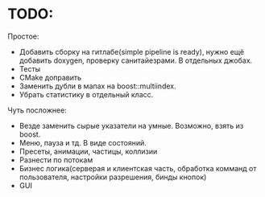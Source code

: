# TODO: 
Простое:
* Добавить сборку на гитлабе(simple pipeline is ready), нужно ещё добавить doxygen, проверку санитайезрами. В отдельных джобах.
* Тесты
* CMake доправить
* Заменить дубли в мапах на boost::multiindex.
* Убрать статистику в отдельный класс.

Чуть посложнее:
* Везде заменить сырые указатели на умные. Возможно, взять из boost.
* Меню, пауза и тд. В виде состояний.
* Пресеты, анимации, частицы, коллизии
* Разнести по потокам
* Бизнес логика(серверая и клиентская часть, обработка комманд от пользователя, настройки разрешения, бинды кнопок)
* GUI
